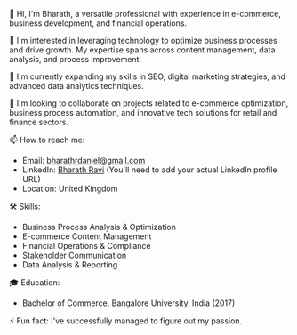 
👋 Hi, I'm Bharath, a versatile professional with experience in e-commerce, business development, and financial operations.

👀 I'm interested in leveraging technology to optimize business processes and drive growth. My expertise spans across content management, data analysis, and process improvement.

🌱 I'm currently expanding my skills in SEO, digital marketing strategies, and advanced data analytics techniques.

💞️ I'm looking to collaborate on projects related to e-commerce optimization, business process automation, and innovative tech solutions for retail and finance sectors.

📫 How to reach me:
   - Email: bharathrdaniel@gmail.com
   - LinkedIn: [Bharath Ravi](https://www.linkedin.com/in/bharath-r-714469143) (You'll need to add your actual LinkedIn profile URL)
   - Location: United Kingdom

🛠️ Skills:
   - Business Process Analysis & Optimization
   - E-commerce Content Management
   - Financial Operations & Compliance
   - Stakeholder Communication
   - Data Analysis & Reporting

🎓 Education:
   - Bachelor of Commerce, Bangalore University, India (2017)

⚡ Fun fact: I've successfully managed to figure out my passion.
